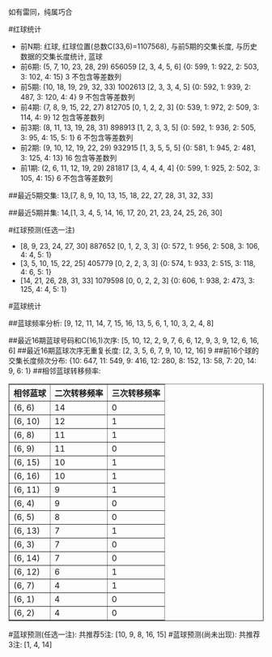 <!-- 
.. title: 双色球2017096期(2017-08-17)数据分析报告
.. slug: slott-2017096-2017-08-17-report
.. date: 2017-08-18 08:00:00 UTC+08:00
.. tags: Lottery
.. link: 
.. description: 
.. type: text
-->

如有雷同，纯属巧合

<!-- TEASER_END-->

#红球统计

- 前N期: 红球, 红球位置(总数C(33,6)=1107568), 与前5期的交集长度, 与历史数据的交集长度统计, 蓝球
- 前6期: (5, 7, 10, 23, 28, 29) 656059 [2, 3, 4, 5, 6] {0: 599, 1: 922, 2: 503, 3: 102, 4: 15} 3 不包含等差数列
- 前5期: (10, 18, 19, 29, 32, 33) 1002613 [2, 3, 3, 4, 5] {0: 592, 1: 939, 2: 487, 3: 120, 4: 4} 9 不包含等差数列
- 前4期: (7, 8, 9, 15, 22, 27) 812705 [0, 1, 2, 2, 3] {0: 539, 1: 972, 2: 509, 3: 114, 4: 9} 12 包含等差数列
- 前3期: (8, 11, 13, 19, 28, 31) 898913 [1, 2, 3, 3, 5] {0: 592, 1: 936, 2: 505, 3: 95, 4: 15, 5: 1} 6 不包含等差数列
- 前2期: (9, 10, 12, 19, 22, 29) 932915 [1, 3, 5, 5, 5] {0: 581, 1: 945, 2: 481, 3: 125, 4: 13} 16 包含等差数列
- 前1期: (2, 6, 11, 12, 19, 29) 281817 [3, 4, 4, 4, 4] {0: 599, 1: 925, 2: 502, 3: 105, 4: 15} 6 不包含等差数列

##最近5期交集:
13,[7, 8, 9, 10, 13, 15, 18, 22, 27, 28, 31, 32, 33]

##最近5期并集:
14,[1, 3, 4, 5, 14, 16, 17, 20, 21, 23, 24, 25, 26, 30]

#红球预测(任选一注)

- [8, 9, 23, 24, 27, 30] 887652 [0, 1, 2, 3, 3] {0: 572, 1: 956, 2: 508, 3: 106, 4: 4, 5: 1}
- [3, 5, 10, 15, 22, 25] 405779 [0, 2, 2, 3, 3] {0: 574, 1: 933, 2: 515, 3: 118, 4: 6, 5: 1}
- [14, 21, 26, 28, 31, 33] 1079598 [0, 0, 2, 2, 3] {0: 606, 1: 938, 2: 473, 3: 125, 4: 4, 5: 1}

#蓝球统计

##蓝球频率分析:
[9, 12, 11, 14, 7, 15, 16, 13, 5, 6, 1, 10, 3, 2, 4, 8]

##最近16期蓝球号码和C(16,1)次序:
 [5, 10, 12, 2, 9, 7, 6, 6, 12, 9, 3, 9, 12, 6, 16, 6]
##最近16期蓝球次序无重复长度:
 [2, 3, 5, 6, 7, 9, 10, 12, 16] 9
##前16个球的交集长度频次分布:
{10: 647, 11: 549, 9: 416, 12: 280, 8: 152, 13: 58, 7: 20, 14: 9, 6: 1}
##相邻蓝球转移频率:
 <table border="1" class="table table-striped dataframe">
  <thead>
    <tr style="text-align: right;">
      <th>相邻蓝球</th>
      <th>二次转移频率</th>
      <th>三次转移频率</th>
    </tr>
  </thead>
  <tbody>
    <tr>
      <td>(6, 6)</td>
      <td>14</td>
      <td>0</td>
    </tr>
    <tr>
      <td>(6, 10)</td>
      <td>12</td>
      <td>1</td>
    </tr>
    <tr>
      <td>(6, 8)</td>
      <td>11</td>
      <td>1</td>
    </tr>
    <tr>
      <td>(6, 9)</td>
      <td>11</td>
      <td>0</td>
    </tr>
    <tr>
      <td>(6, 15)</td>
      <td>10</td>
      <td>1</td>
    </tr>
    <tr>
      <td>(6, 16)</td>
      <td>10</td>
      <td>1</td>
    </tr>
    <tr>
      <td>(6, 11)</td>
      <td>9</td>
      <td>1</td>
    </tr>
    <tr>
      <td>(6, 4)</td>
      <td>9</td>
      <td>0</td>
    </tr>
    <tr>
      <td>(6, 5)</td>
      <td>8</td>
      <td>0</td>
    </tr>
    <tr>
      <td>(6, 13)</td>
      <td>7</td>
      <td>1</td>
    </tr>
    <tr>
      <td>(6, 3)</td>
      <td>7</td>
      <td>0</td>
    </tr>
    <tr>
      <td>(6, 14)</td>
      <td>7</td>
      <td>0</td>
    </tr>
    <tr>
      <td>(6, 12)</td>
      <td>6</td>
      <td>1</td>
    </tr>
    <tr>
      <td>(6, 7)</td>
      <td>4</td>
      <td>1</td>
    </tr>
    <tr>
      <td>(6, 1)</td>
      <td>4</td>
      <td>0</td>
    </tr>
    <tr>
      <td>(6, 2)</td>
      <td>4</td>
      <td>0</td>
    </tr>
  </tbody>
</table>
#蓝球预测(任选一注):
共推荐5注: [10, 9, 8, 16, 15]
#蓝球预测(尚未出现):
共推荐3注: [1, 4, 14]

